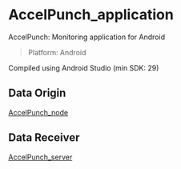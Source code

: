 # AccelPunch_application
AccelPunch: Monitoring application for Android

> Platform: Android

Compiled using Android Studio (min SDK: 29)

## Data Origin

[AccelPunch_node](https://github.com/Pzkane/AccelPunch_node)

## Data Receiver

[AccelPunch_server](https://github.com/Pzkane/AccelPunch_server)